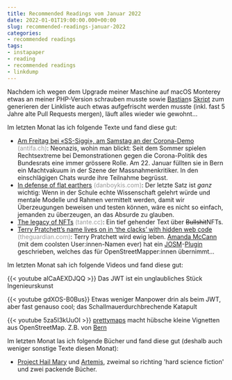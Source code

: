 ```yaml
---
title: Recommended Readings vom Januar 2022
date: 2022-01-01T19:00:00.000+00:00
slug: recommended-readings-januar-2022
categories:
- recommended readings
tags:
- instapaper
- reading
- recommended readings
- linkdump
---
```


Nachdem ich wegen dem Upgrade meiner Maschine auf macOS Monterey etwas an meiner PHP-Version schrauben musste sowie [Bastian](https://bastianwidmer.ch/v7/)s [Skript](https://github.com/dasrecht/pinboard-angelesen/commits/master) zum generieren der Linkliste auch etwas aufgefrischt werden musste (inkl. fast 5 Jahre alte Pull Requests mergen), läuft alles wieder wie gewohnt...

Im letzten Monat las ich folgende Texte und fand diese gut:

- [Am Freitag bei «SS-Siggi», am Samstag an der Corona-Demo](https://www.republik.ch/2022/01/29/am-freitag-bei-ss-siggi-am-samstag-an-der-corona-demo) <span style="color: #999999;">(antifa.ch)</span>: Neonazis, wohin man blickt: Seit dem Sommer spielen Rechts­extreme bei Demonstrationen gegen die Corona-Politik des Bundesrats eine immer grössere Rolle. Am 22. Januar füllten sie in Bern ein Macht­vakuum in der Szene der Massnahmen­kritiker. In den einschlägigen Chats wurde ihre Teilnahme begrüsst.
- [In defense of flat earthers](http://danboykis.com/posts/flat-earth/) <span style="color: #999999;">(danboykis.com)</span>: Der letzte Satz ist *ganz* wichtig: Wenn in der Schule echte Wissenschaft gelehrt würde und mentale Modelle und Rahmen vermittelt werden, damit wir Überzeugungen beweisen und testen können, wäre es nicht so einfach, jemanden zu überzeugen, an das Absurde zu glauben.
- [The legacy of NFTs](https://tante.cc/2022/01/11/the-legacy-of-nfts/) <span style="color: #999999;">(tante.cc)</span>: Ein tief gehender Text über <del>Bullshit</del>NFTs.
- [Terry Pratchett’s name lives on in ‘the clacks’ with hidden web code](http://www.theguardian.com/books/shortcuts/2015/mar/17/terry-pratchetts-name-lives-on-in-the-clacks-with-hidden-web-code) <span style="color: #999999;">(theguardian.com)</span>: Terry Pratchett wird ewig leben. [Amanda McCann](https://www.openstreetmap.org/user/᚛ᚐᚋᚐᚅᚇᚐ᚜%20🏳%EF%B8%8F%E2%80%8D🌈) (mit dem coolsten User:innen-Namen ever) hat ein [JOSM](https://josm.openstreetmap.de)-[Plugin](https://github.com/amandasaurus/josm-pTerry) geschrieben, welches das für OpenStreetMapper:innen übernimmt...

Im letzten Monat sah ich folgende Videos und fand diese gut:

{{< youtube aICaAEXDJQQ >}}
Das JWT ist ein unglaubliches Stück Ingenieurskunst

{{< youtube gdXOS-B0Bus}}
Etwas weniger Manpower drin als beim JWT, aber fast genauso cool; das Schallmauerdurchbrechende Katapult

{{< youtube 5za5I3kUuOI >}}
[prettymaps](https://github.com/marceloprates/prettymaps) macht hübsche kleine Vignetten aus OpenStreetMap.
Z.B. von [Bern](https://www.flickr.com/photos/habi/51914751779/)

Im letzten Monat las ich folgende Bücher und fand diese gut (deshalb auch weniger sonstige Texte diesen Monat):

- [Project Hail Mary](https://www.goodreads.com/book/show/54906250-project-hail-mary) und [Artemis](https://www.goodreads.com/book/show/50812451-artemis), zweimal so richting 'hard science fiction' und zwei packende Bücher.
